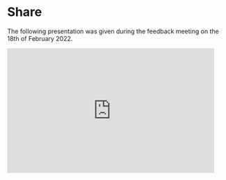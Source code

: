 # Share

The following presentation was given during the feedback meeting on the 18th of February 2022.

<iframe src="https://onedrive.live.com/embed?cid=D74D08BC4DF93C74&amp;resid=D74D08BC4DF93C74%21104872&amp;authkey=AL_CboHfPGgFVAk&amp;em=2&amp;wdAr=1.7777777777777777" width="476px" height="288px" frameborder="0">Dit is een ingesloten <a target="_blank" href="https://office.com">Microsoft Office</a>-presentatiebestand dat mogelijk is gemaakt met <a target="_blank" href="https://office.com/webapps">Office</a>.</iframe>

